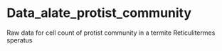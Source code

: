 # Data_alate_protist_community
Raw data for cell count of protist community in a termite Reticulitermes speratus
